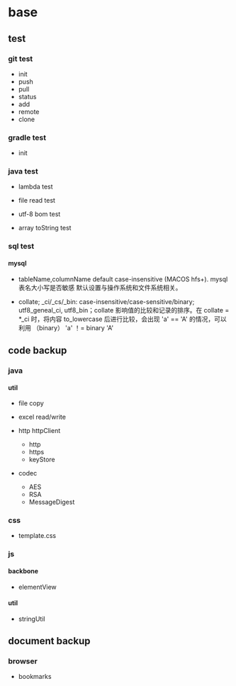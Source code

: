 # base


## test

### git test

*   init
*   push
*   pull
*   status
*   add
*   remote
*   clone
 
### gradle test

*   init

### java test
 
* lambda test

* file read test 

* utf-8 bom test

* array toString test

### sql test

#### mysql

* tableName,columnName default case-insensitive (MACOS hfs+). mysql 表名大小写是否敏感 默认设置与操作系统和文件系统相关。

* collate; _ci/_cs/_bin: case-insensitive/case-sensitive/binary;  utf8_geneal_ci, utf8_bin；collate 影响值的比较和记录的排序。在 collate = *_ci 时，将内容 to_lowercase 后进行比较，会出现 'a' == 'A' 的情况，可以利用 （binary）  'a' ！=  binary 'A'


## code backup

### java

#### util

* file copy
 

* excel read/write


* http httpClient

    - http
    - https
    - keyStore


* codec

    - AES
    - RSA
    - MessageDigest


### css

* template.css

### js

#### backbone 

* elementView

#### util

* stringUtil 


## document backup

### browser

*   bookmarks
